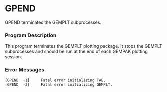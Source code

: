 # GPEND

GPEND terminates the GEMPLT subprocesses.
 
### Program Description
 
This program terminates the GEMPLT plotting package.  It stops
the GEMPLT subprocesses and should be run at the end of each
GEMPAK plotting session.


### Error Messages
 
    [GPEND  -1]     Fatal error initializing TAE.
    [GPEND  -3]     Fatal error initializing GEMPLT.
